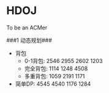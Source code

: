 HDOJ
====
To be an ACMer

###1 动态规划###

- 背包
	- 0-1背包: 2546 2955 2602 1203
	- 完全背包: 1114 1248 4508
	- 多重背包: 1059 2191 1171
- 简单DP: 4545 4540 1176 1284

